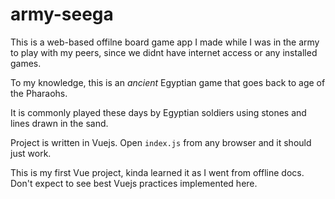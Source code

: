 # army-seega
This is a web-based offilne board game app I made while I was in the army to play with my peers, since we didnt have internet access or any installed games.

To my knowledge, this is an *ancient* Egyptian game that goes back to age of the Pharaohs. 

It is commonly played these days by Egyptian soldiers using stones and lines drawn in the sand.

Project is written in Vuejs. Open `index.js` from any browser and it should just work.

This is my first Vue project, kinda learned it as I went from offline docs. Don't expect to see best Vuejs practices implemented here.
